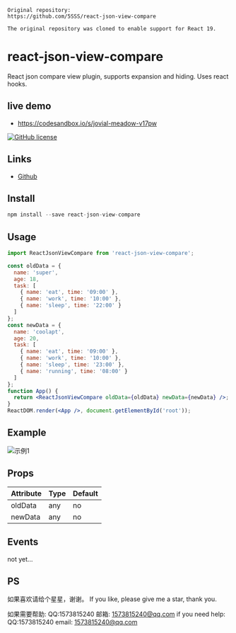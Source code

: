 ````text
Original repository:
https://github.com/5SSS/react-json-view-compare

The original repository was cloned to enable support for React 19.
````

# react-json-view-compare

React json compare view plugin, supports expansion and hiding. Uses react hooks.

## live demo

- https://codesandbox.io/s/jovial-meadow-v17pw

[![GitHub license](https://img.shields.io/badge/license-MIT-blue.svg)](https://github.com/5SSS/react-json-view-compare)

## Links

- [Github](https://github.com/5SSS/react-json-view-compare)

## Install

```js
npm install --save react-json-view-compare
```

## Usage

```jsx
import ReactJsonViewCompare from 'react-json-view-compare';

const oldData = {
  name: 'super',
  age: 18,
  task: [
    { name: 'eat', time: '09:00' },
    { name: 'work', time: '10:00' },
    { name: 'sleep', time: '22:00' }
  ]
};
const newData = {
  name: 'coolapt',
  age: 20,
  task: [
    { name: 'eat', time: '09:00' },
    { name: 'work', time: '10:00' },
    { name: 'sleep', time: '23:00' },
    { name: 'running', time: '08:00' }
  ]
};
function App() {
  return <ReactJsonViewCompare oldData={oldData} newData={newData} />;
}
ReactDOM.render(<App />, document.getElementById('root'));
```

## Example

![示例1](./assets/images/merge.png)

## Props

| Attribute | Type | Default |
| --------- | ---- | ------- |
| oldData   | any  | no      |
| newData   | any  | no      |

## Events

not yet...

## PS

如果喜欢请给个星星，谢谢。
If you like, please give me a star, thank you.

如果需要帮助: QQ:1573815240 邮箱: 1573815240@qq.com
if you need help: QQ:1573815240 email: 1573815240@qq.com
